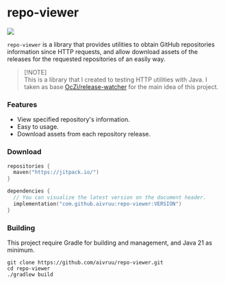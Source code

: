 # repo-viewer

[![](https://jitpack.io/v/aivruu/repo-viewer.svg)](https://jitpack.io/#aivruu/repo-viewer)

`repo-viewer` is a library that provides utilities to obtain GitHub repositories information since HTTP requests, and allow download assets of the releases for the requested repositories of an easily way.

> [!NOTE]\
> This is a library that I created to testing HTTP utilities with Java. I taken as base [OcZi/release-watcher](https://github.com/OcZi/release-watcher) for the main idea of this project.

### Features
* View specified repository's information.
* Easy to usage.
* Download assets from each repository release.

### Download
```kotlin
repositories {
  maven("https://jitpack.io/")
}

dependencies {
  // You can visualize the latest version on the document header.
  implementation("com.github.aivruu:repo-viewer:VERSION")
}
```

### Building
This project require Gradle for building and management, and Java 21 as minimum.
```
git clone https://github.com/aivruu/repo-viewer.git
cd repo-viewer
./gradlew build
```
